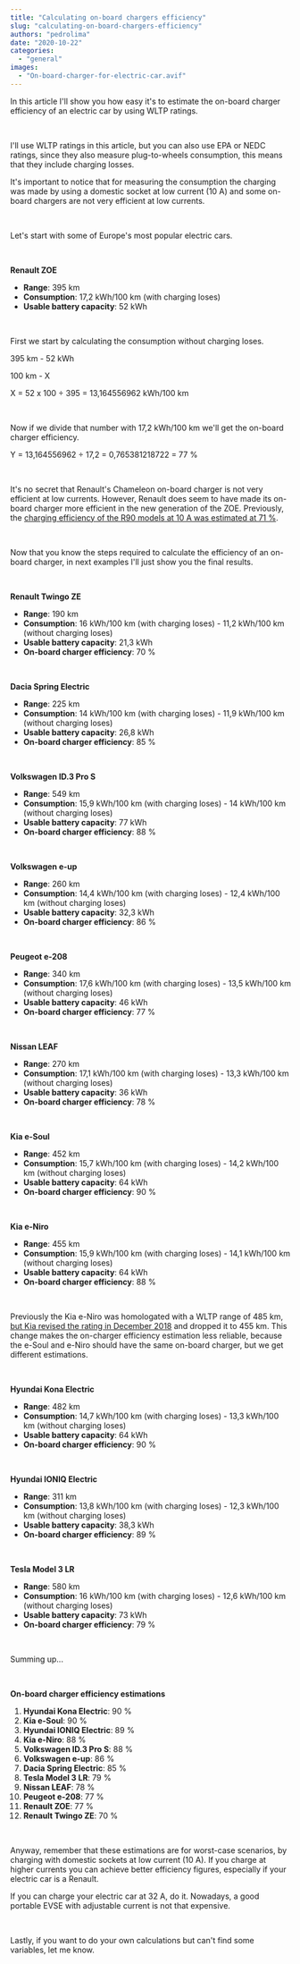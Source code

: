 ```yaml
---
title: "Calculating on-board chargers efficiency"
slug: "calculating-on-board-chargers-efficiency"
authors: "pedrolima"
date: "2020-10-22"
categories: 
  - "general"
images: 
  - "On-board-charger-for-electric-car.avif"
---
```


In this article I'll show you how easy it's to estimate the on-board charger efficiency of an electric car by using WLTP ratings.

 

I'll use WLTP ratings in this article, but you can also use EPA or NEDC ratings, since they also measure plug-to-wheels consumption, this means that they include charging losses.

It's important to notice that for measuring the consumption the charging was made by using a domestic socket at low current (10 A) and some on-board chargers are not very efficient at low currents.

 

Let's start with some of Europe's most popular electric cars.

 

**Renault ZOE**

- **Range**: 395 km
- **Consumption**: 17,2 kWh/100 km (with charging loses)
- **Usable battery capacity**: 52 kWh

 

First we start by calculating the consumption without charging loses.

395 km - 52 kWh

100 km - X

X = 52 x 100 ÷ 395 = 13,164556962 kWh/100 km

 

Now if we divide that number with 17,2 kWh/100 km we'll get the on-board charger efficiency.

Y = 13,164556962 ÷ 17,2 = 0,765381218722 = 77 %

 

It's no secret that Renault's Chameleon on-board charger is not very efficient at low currents. However, Renault does seem to have made its on-board charger more efficient in the new generation of the ZOE. Previously, the [charging efficiency of the R90 models at 10 A was estimated at 71 %](/2016/12/17/renault-zoe-charging-time-efficiency/).

 

Now that you know the steps required to calculate the efficiency of an on-board charger, in next examples I'll just show you the final results.

 

**Renault Twingo ZE**

- **Range**: 190 km
- **Consumption**: 16 kWh/100 km (with charging loses) - 11,2 kWh/100 km (without charging loses)
- **Usable battery capacity**: 21,3 kWh
- **On-board charger efficiency**: 70 %

 

**Dacia Spring Electric**

- **Range**: 225 km
- **Consumption**: 14 kWh/100 km (with charging loses) - 11,9 kWh/100 km (without charging loses)
- **Usable battery capacity**: 26,8 kWh
- **On-board charger efficiency**: 85 %

 

**Volkswagen ID.3 Pro S**

- **Range**: 549 km
- **Consumption**: 15,9 kWh/100 km (with charging loses) - 14 kWh/100 km (without charging loses)
- **Usable battery capacity**: 77 kWh
- **On-board charger efficiency**: 88 %

 

**Volkswagen e-up**

- **Range**: 260 km
- **Consumption**: 14,4 kWh/100 km (with charging loses) - 12,4 kWh/100 km (without charging loses)
- **Usable battery capacity**: 32,3 kWh
- **On-board charger efficiency**: 86 %

 

**Peugeot e-208**

- **Range**: 340 km
- **Consumption**: 17,6 kWh/100 km (with charging loses) - 13,5 kWh/100 km (without charging loses)
- **Usable battery capacity**: 46 kWh
- **On-board charger efficiency**: 77 %

 

**Nissan LEAF**

- **Range**: 270 km
- **Consumption**: 17,1 kWh/100 km (with charging loses) - 13,3 kWh/100 km (without charging loses)
- **Usable battery capacity**: 36 kWh
- **On-board charger efficiency**: 78 %

 

**Kia e-Soul**

- **Range**: 452 km
- **Consumption**: 15,7 kWh/100 km (with charging loses) - 14,2 kWh/100 km (without charging loses)
- **Usable battery capacity**: 64 kWh
- **On-board charger efficiency**: 90 %

 

**Kia e-Niro**

- **Range**: 455 km
- **Consumption**: 15,9 kWh/100 km (with charging loses) - 14,1 kWh/100 km (without charging loses)
- **Usable battery capacity**: 64 kWh
- **On-board charger efficiency**: 88 %

 

Previously the Kia e-Niro was homologated with a WLTP range of 485 km, [but Kia revised the rating in December 2018](https://press.kia.com/eu/en/home/media-resouces/press-releases/2018/New_homologated_range_figures_for_Kia_e-Niro.html) and dropped it to 455 km. This change makes the on-charger efficiency estimation less reliable, because the e-Soul and e-Niro should have the same on-board charger, but we get different estimations.

 

**Hyundai Kona Electric**

- **Range**: 482 km
- **Consumption**: 14,7 kWh/100 km (with charging loses) - 13,3 kWh/100 km (without charging loses)
- **Usable battery capacity**: 64 kWh
- **On-board charger efficiency**: 90 %

 

**Hyundai IONIQ Electric**

- **Range**: 311 km
- **Consumption**: 13,8 kWh/100 km (with charging loses) - 12,3 kWh/100 km (without charging loses)
- **Usable battery capacity**: 38,3 kWh
- **On-board charger efficiency**: 89 %

 

**Tesla Model 3 LR**

- **Range**: 580 km
- **Consumption**: 16 kWh/100 km (with charging loses) - 12,6 kWh/100 km (without charging loses)
- **Usable battery capacity**: 73 kWh
- **On-board charger efficiency**: 79 %

 

Summing up...

 

**On-board charger efficiency estimations**

1. **Hyundai Kona Electric**: 90 %
2. **Kia e-Soul**: 90 %
3. **Hyundai IONIQ Electric**: 89 %
4. **Kia e-Niro**: 88 %
5. **Volkswagen ID.3 Pro S**: 88 %
6. **Volkswagen e-up**: 86 %
7. **Dacia Spring Electric**: 85 %
8. **Tesla Model 3 LR**: 79 %
9. **Nissan LEAF**: 78 %
10. **Peugeot e-208**: 77 %
11. **Renault ZOE**: 77 %
12. **Renault Twingo ZE**: 70 %

 

Anyway, remember that these estimations are for worst-case scenarios, by charging with domestic sockets at low current (10 A). If you charge at higher currents you can achieve better efficiency figures, especially if your electric car is a Renault.

If you can charge your electric car at 32 A, do it. Nowadays, a good portable EVSE with adjustable current is not that expensive.

 

Lastly, if you want to do your own calculations but can't find some variables, let me know.
